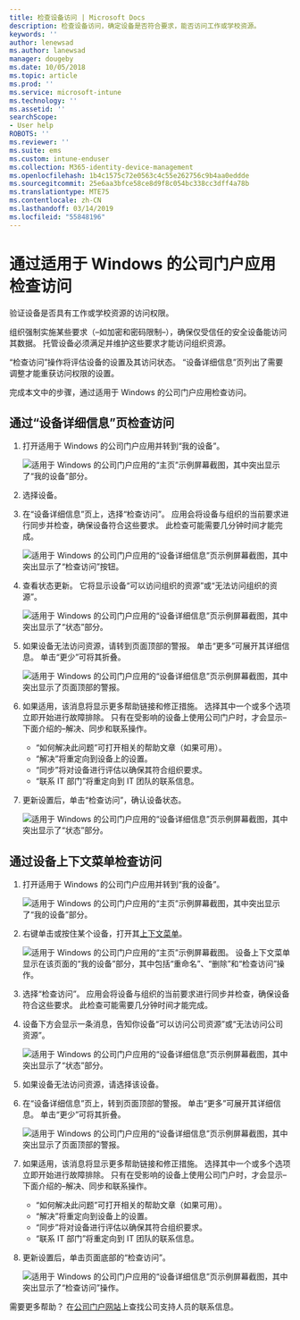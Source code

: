 ```yaml
---
title: 检查设备访问 | Microsoft Docs
description: 检查设备访问，确定设备是否符合要求，能否访问工作或学校资源。
keywords: ''
author: lenewsad
ms.author: lanewsad
manager: dougeby
ms.date: 10/05/2018
ms.topic: article
ms.prod: ''
ms.service: microsoft-intune
ms.technology: ''
ms.assetid: ''
searchScope:
- User help
ROBOTS: ''
ms.reviewer: ''
ms.suite: ems
ms.custom: intune-enduser
ms.collection: M365-identity-device-management
ms.openlocfilehash: 1b4c1575c72e0563c4c55e262756c9b4aa0eddde
ms.sourcegitcommit: 25e6aa3bfce58ce8d9f8c054bc338cc3dff4a78b
ms.translationtype: MTE75
ms.contentlocale: zh-CN
ms.lasthandoff: 03/14/2019
ms.locfileid: "55848196"
---
```

# <a name="check-access-from-company-portal-app-for-windows"></a>通过适用于 Windows 的公司门户应用检查访问

验证设备是否具有工作或学校资源的访问权限。 

组织强制实施某些要求（&ndash;如加密和密码限制&ndash;），确保仅受信任的安全设备能访问其数据。 托管设备必须满足并维护这些要求才能访问组织资源。

“检查访问”操作将评估设备的设置及其访问状态。 “设备详细信息”页列出了需要调整才能重获访问权限的设置。 

完成本文中的步骤，通过适用于 Windows 的公司门户应用检查访问。  

## <a name="check-access-from-device-details-page"></a>通过“设备详细信息”页检查访问  
1. 打开适用于 Windows 的公司门户应用并转到“我的设备”。  

    ![适用于 Windows 的公司门户应用的“主页”示例屏幕截图，其中突出显示了“我的设备”部分。](./media/1809_CheckAccess_Context_Select_Device.png)  
2. 选择设备。  
3. 在“设备详细信息”页上，选择“检查访问”。 应用会将设备与组织的当前要求进行同步并检查，确保设备符合这些要求。 此检查可能需要几分钟时间才能完成。  

    ![适用于 Windows 的公司门户应用的“设备详细信息”页示例屏幕截图，其中突出显示了“检查访问”按钮。](./media/1809_CheckAccess_Checking_Status.png) 

4. 查看状态更新。 它将显示设备“可以访问组织的资源”或“无法访问组织的资源”。  

   ![适用于 Windows 的公司门户应用的“设备详细信息”页示例屏幕截图，其中突出显示了“状态”部分。](./media/1809_CheckAccess_Device_details_status1.png)  
   
5. 如果设备无法访问资源，请转到页面顶部的警报。 单击“更多”可展开其详细信息。 单击“更少”可将其折叠。  

    ![适用于 Windows 的公司门户应用的“设备详细信息”页示例屏幕截图，其中突出显示了页面顶部的警报。](./media/1809_CheckAccess_Device_details_alert1.png)  

6. 如果适用，该消息将显示更多帮助链接和修正措施。 选择其中一个或多个选项立即开始进行故障排除。 只有在受影响的设备上使用公司门户时，才会显示&ndash;下面介绍的&ndash;解决、同步和联系操作。  

     * “如何解决此问题”可打开相关的帮助文章（如果可用）。  
     * “解决”将重定向到设备上的设置。  
     * “同步”将对设备进行评估以确保其符合组织要求。  
     * “联系 IT 部门”将重定向到 IT 团队的联系信息。   
 
6. 更新设置后，单击“检查访问”，确认设备状态。  

    ![适用于 Windows 的公司门户应用的“设备详细信息”页示例屏幕截图，其中突出显示了“状态”部分。](./media/1809_CheckAccess_Device_details_status1.png)  

## <a name="check-access-from-device-context-menu"></a>通过设备上下文菜单检查访问  
1. 打开适用于 Windows 的公司门户应用并转到“我的设备”。  

    ![适用于 Windows 的公司门户应用的“主页”示例屏幕截图，其中突出显示了“我的设备”部分。](./media/1809_CheckAccess_Context_Select_Device.png)  

2. 右键单击或按住某个设备，打开其[上下文菜单](https://docs.microsoft.com//windows/uwp/design/controls-and-patterns/menus)。  

    ![适用于 Windows 的公司门户应用的“主页”示例屏幕截图。 设备上下文菜单显示在该页面的“我的设备”部分，其中包括“重命名”、“删除”和“检查访问”操作。](./media/1809_DeviceContextMenu_Windows_CP.png)  
3. 选择“检查访问”。 应用会将设备与组织的当前要求进行同步并检查，确保设备符合这些要求。 此检查可能需要几分钟时间才能完成。  
 
4. 设备下方会显示一条消息，告知你设备“可以访问公司资源”或“无法访问公司资源”。 

    ![适用于 Windows 的公司门户应用的“设备详细信息”页示例屏幕截图，其中突出显示了“状态”部分。](./media/1809_CheckAccess_Context_Menu_Alert2.png) 

5. 如果设备无法访问资源，请选择该设备。  
6. 在“设备详细信息”页上，转到页面顶部的警报。 单击“更多”可展开其详细信息。 单击“更少”可将其折叠。  

    ![适用于 Windows 的公司门户应用的“设备详细信息”页示例屏幕截图，其中突出显示了页面顶部的警报。](./media/1809_CheckAccess_Device_details_alert1.png)  

6. 如果适用，该消息将显示更多帮助链接和修正措施。 选择其中一个或多个选项立即开始进行故障排除。 只有在受影响的设备上使用公司门户时，才会显示&ndash;下面介绍的&ndash;解决、同步和联系操作。  

     * “如何解决此问题”可打开相关的帮助文章（如果可用）。  
     * “解决”将重定向到设备上的设置。  
     * “同步”将对设备进行评估以确保其符合组织要求。  
     * “联系 IT 部门”将重定向到 IT 团队的联系信息。    

7. 更新设置后，单击页面底部的“检查访问”。  

    ![适用于 Windows 的公司门户应用的“设备详细信息”页示例屏幕截图，其中突出显示了“检查访问”操作。](./media/1809_CheckAccess_Device_details_button.png) 


需要更多帮助？ 在[公司门户网站](https://go.microsoft.com/fwlink/?linkid=2010980)上查找公司支持人员的联系信息。
